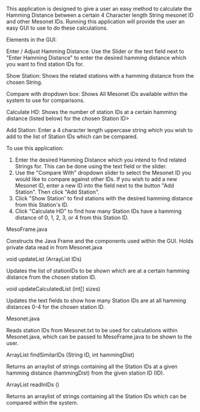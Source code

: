 This application is designed to give a user an easy method to calculate the Hamming Distance between a certain 4 Character length String mesonet ID and other Mesonet IDs. Running this application will provide the user an easy GUI to use to do these calculations.

Elements in the GUI:

Enter / Adjust Hamming Distance: 
Use the Slider or the text field next to "Enter Hamming Distance" to enter the desired hamming distance which you want to find station IDs for.

Show Station:
Shows the related stations with a hamming distance from the chosen String. 

Compare with dropdown box:
Shows All Mesonet IDs available within the system to use for comparisons.

Calculate HD:
Shows the number of station IDs at a certain hamming distance (listed below) for the chosen Station ID>

Add Station:
Enter a 4 character length uppercase string which you wish to add to the list of Station IDs which can be compared.

To use this application:

1. Enter the desired Hamming Distance which you intend to find related Strings for. This can be done using the text field or the slider.
2. Use the "Compare With" dropdown slider to select the Mesonet ID you would like to compare against other IDs. If you wish to add a new Mesonet ID, enter a new ID into the field next to the button "Add Station". Then click "Add Station".
3. Click "Show Station' to find stations with the desired hamming distance from this Station's ID.
4. Click "Calculate HD" to find how many Station IDs have a hamming distance of 0, 1, 2, 3, or 4 from this Station ID.

MesoFrame.java

Constructs the Java Frame and the components used within the GUI. Holds private data read in from Mesonet.java

void updateList (ArrayList<String> IDs)

Updates the list of stationIDs to be shown which are at a certain hamming distance from the chosen station ID.

void updateCalculatedList (int[] sizes)

Updates the text fields to show how many Station IDs are at all hamming distances 0-4 for the chosen station ID.

Mesonet.java

Reads station IDs from Mesonet.txt to be used for calculations within Mesonet.java, which can be passed to MesoFrame.java to be shown to the user.

ArrayList<String> findSimilarIDs (String ID, int hammingDist)

Returns an arraylist of strings containing all the Station IDs at a given hamming distance (hammingDist) from the given station ID (ID).

ArrayList<String> readInIDs ()

Returns an arraylist of strings containing all the Station IDs which can be compared within the system.
